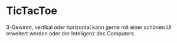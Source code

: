 # TicTacToe
3-Gewinnt, vertikal oder horizontal
kann gerne mit einer schönen UI erweitert werden oder der Inteligenz dec Computers

